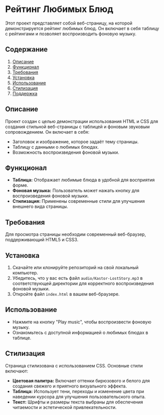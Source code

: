 # Рейтинг Любимых Блюд

Этот проект представляет собой веб-страницу, на которой демонстрируется рейтинг любимых блюд. Он включает в себя таблицу с рейтингами и позволяет воспроизводить фоновую музыку.

## Содержание

1. [Описание](#описание)
2. [Функционал](#функционал)
3. [Требования](#требования)
4. [Установка](#установка)
5. [Использование](#использование)
6. [Стилизация](#стилизация)
7. [Поддержка](#поддержка)

## Описание

Проект создан с целью демонстрации использования HTML и CSS для создания стильной веб-страницы с таблицей и фоновым звуковым сопровождением. Он включает в себя:

- Заголовок и изображение, которое задаёт тему страницы.
- Таблицу с данными о любимых блюдах.
- Возможность воспроизведения фоновой музыки.

## Функционал

- **Таблица:** Отображает любимые блюда в удобной для восприятия форме.
- **Фоновая музыка:** Пользователь может нажать кнопку для воспроизведения фоновой музыки.
- **Стилизация:** Применены современные стили для улучшения внешнего вида страницы.

## Требования

Для просмотра страницы необходим современный веб-браузер, поддерживающий HTML5 и CSS3.

## Установка

1. Скачайте или клонируйте репозиторий на свой локальный компьютер.
2. Убедитесь, что у вас есть файл `audio/Kastor-LostStory.mp3` в соответствующей директории для корректного воспроизведения фоновой музыки.
3. Откройте файл `index.html` в вашем веб-браузере.

## Использование

- Нажмите на кнопку "Play music", чтобы воспроизвести фоновую музыку.
- Ознакомьтесь с доступной информацией о любимых блюдах в таблице.

## Стилизация

Страница стилизована с использованием CSS. Основные стили включают:

- **Цветовая палитра:** Включает оттенки бирюзового и белого для создания свежего и приятного визуального эффекта.
- **Таблица:** Использует тени, переходы и изменение цвета при наведении курсора для улучшения пользовательского опыта.
- **Текст:** Шрифты и размеры текста выбраны для обеспечения читаемости и эстетической привлекательности.
